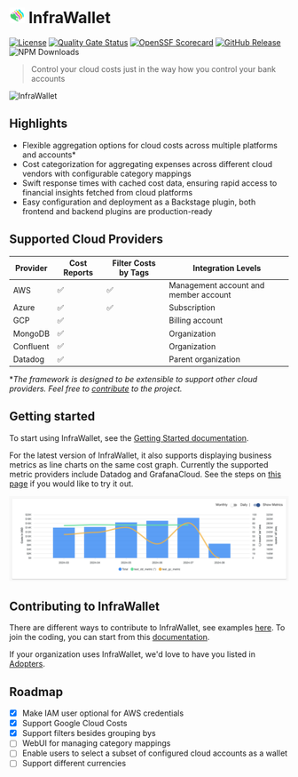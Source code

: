 <h1>
  <img style="height: 1em;" src="./plugins/infrawallet/docs/images/iw_logo.png" alt="logo" title="InfraWallet">
  InfraWallet
</h1>

[![License](https://img.shields.io/badge/license-Apache%202.0-blue.svg)](https://opensource.org/licenses/Apache-2.0)
[![Quality Gate Status](https://sonarcloud.io/api/project_badges/measure?project=electrolux-oss_infrawallet&metric=alert_status)](https://sonarcloud.io/summary/new_code?id=electrolux-oss_infrawallet)
[![OpenSSF Scorecard](https://api.scorecard.dev/projects/github.com/electrolux-oss/infrawallet/badge)](https://scorecard.dev/viewer/?uri=github.com/electrolux-oss/infrawallet)
[![GitHub Release](https://img.shields.io/github/v/release/electrolux-oss/infrawallet)](https://github.com/electrolux-oss/infrawallet/releases)
![NPM Downloads](https://img.shields.io/npm/dm/%40electrolux-oss%2Fplugin-infrawallet)


> Control your cloud costs just in the way how you control your bank accounts

![InfraWallet](./plugins/infrawallet/docs/images/iw_demo.gif)

## Highlights

- Flexible aggregation options for cloud costs across multiple platforms and accounts\*
- Cost categorization for aggregating expenses across different cloud vendors with configurable category mappings
- Swift response times with cached cost data, ensuring rapid access to financial insights fetched from cloud platforms
- Easy configuration and deployment as a Backstage plugin, both frontend and backend plugins are production-ready

## Supported Cloud Providers

| Provider  | Cost Reports | Filter Costs by Tags | Integration Levels                    |
| --------- | ------------ | -------------------- | ------------------------------------- |
| AWS       | ✅           | ✅                   | Management account and member account |
| Azure     | ✅           | ✅                   | Subscription                          |
| GCP       | ✅           |                      | Billing account                       |
| MongoDB   | ✅           |                      | Organization                          |
| Confluent | ✅           |                      | Organization                          |
| Datadog   | ✅           |                      | Parent organization                   |

\*_The framework is designed to be extensible to support other cloud providers. Feel free to [contribute](./docs/contributing.md) to the project._

## Getting started

To start using InfraWallet, see the [Getting Started documentation](./docs/getting-started.md).

For the latest version of InfraWallet, it also supports displaying business metrics as line charts on the same cost graph. Currently the supported metric providers include Datadog and GrafanaCloud. See the steps on [this page](./docs/integrate-business-metrics.md) if you would like to try it out.

![business-metrics](./docs/images/business_metrics_example.png)

## Contributing to InfraWallet

There are different ways to contribute to InfraWallet, see examples [here](https://medium.com/@infrawalletbox/contribute-to-infrawallet-5-ways-to-get-started-today-42051b8ff8c6). To join the coding, you can start from this [documentation](./docs/contributing.md).

If your organization uses InfraWallet, we'd love to have you listed in [Adopters](ADOPTERS.md).

## Roadmap

- [x] Make IAM user optional for AWS credentials
- [x] Support Google Cloud Costs
- [x] Support filters besides grouping bys
- [ ] WebUI for managing category mappings
- [ ] Enable users to select a subset of configured cloud accounts as a wallet
- [ ] Support different currencies
